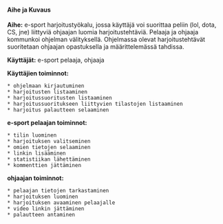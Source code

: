 #### Aihe ja Kuvaus

**Aihe:** e-sport harjoitustyökalu, jossa käyttäjä voi suorittaa peliin (lol, dota, CS, jne) liittyviä ohjaajan luomia harjoitustehtäviä. Pelaaja ja ohjaaja kommunkoi ohjelman välityksellä. Ohjelmassa olevat harjoitustehtävät suoritetaan ohjaajan opastuksella ja määrittelemässä tahdissa.

**Käyttäjät:** e-sport pelaaja, ohjaaja

**Käyttäjien toiminnot:**

    * ohjelmaan kirjautuminen
    * harjoitusten listaaminen
    * harjoitussuoritusten listaaminen
    * harjoitussuoritukseen liittyvien tilastojen listaaminen
    * harjoitus palautteen selaaminen

**e-sport pelaajan toiminnot:**

    * tilin luominen
    * harjoituksen valitseminen
    * omien tietojen selaaminen
    * linkin lisääminen
    * statistiikan lähettäminen
    * kommenttien jättäminen

**ohjaajan toiminnot:**

    * pelaajan tietojen tarkastaminen
    * harjoituksen luominen
    * harjoituksen avaaminen pelaajalle
    * video linkin jättäminen
    * palautteen antaminen
